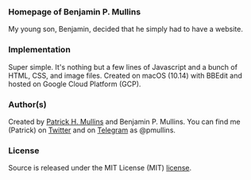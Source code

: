 ### Homepage of Benjamin P. Mullins

My young son, Benjamin, decided that he simply had to have a website.

### Implementation

Super simple. It's nothing but a few lines of Javascript and a bunch of HTML, CSS, and image files. Created on macOS (10.14) with BBEdit and hosted on Google Cloud Platform (GCP).

### Author(s)

Created by [Patrick H. Mullins](http://www.pmullins.net) and Benjamin P. Mullins. You can find me (Patrick) on [Twitter](https://twitter.com/phmullins) and on [Telegram](https://telegram.org/) as @pmullins.

### License

Source is released under the MIT License (MIT) [license](license.md).
